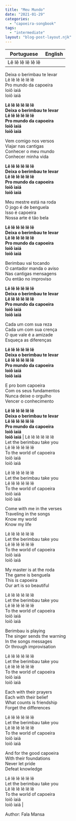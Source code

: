 ```yaml
---
title: "Meu Mundo"
date: "2021-01-29"
categories: 
  - "capoeira-songbook"
tags: 
  - "intermediate"
layout: "blog-post-layout.njk"
---
```


| Portuguese | English |
| --- | --- |
| Lê lê lê lê lê lê  
Deixa o berimbau te levar  
Lê lê lê lê lê lê  
Pro mundo da capoeira  
Ioiô iaiá  
Ioiô iaiá  
  
**Lê lê lê lê lê lê  
Deixa o berimbau te levar  
Lê lê lê lê lê lê  
Pro mundo da capoeira  
Ioiô iaiá  
Ioiô iaiá**  
  
Vem comigo nos versos  
Viajar nas cantigas  
Conhecer o meu mundo  
Conhecer minha vida  
  
**Lê lê lê lê lê lê  
Deixa o berimbau te levar  
Lê lê lê lê lê lê  
Pro mundo da capoeira  
Ioiô iaiá  
Ioiô iaiá**  
  
Meu mestre está na roda  
O jogo é de benguela  
Isso é capoeira  
Nossa arte é tão bela  
  
**Lê lê lê lê lê lê  
Deixa o berimbau te levar  
Lê lê lê lê lê lê  
Pro mundo da capoeira  
Ioiô iaiá  
Ioiô iaiá**  
  
Berimbau vai tocando  
O cantador manda o aviso  
Nas cantigas mensagens  
Ou então no improviso  
  
**Lê lê lê lê lê lê  
Deixa o berimbau te levar  
Lê lê lê lê lê lê  
Pro mundo da capoeira  
Ioiô iaiá  
Ioiô iaiá**  
  
Cada um com sua reza  
Cada um com sua crença  
O que vale é a amizade  
Esqueça as diferenças  
  
**Lê lê lê lê lê lê  
Deixa o berimbau te levar  
Lê lê lê lê lê lê  
Pro mundo da capoeira  
Ioiô iaiá  
Ioiô iaiá**  
  
E pro bom capoeira  
Com os seus fundamentos  
Nunca deixe o orgulho  
Vencer o conhecimento  
  
**Lê lê lê lê lê lê  
Deixa o berimbau te levar  
Lê lê lê lê lê lê  
Pro mundo da capoeira  
Ioiô iaiá  
Ioiô iaiá** | Lê lê lê lê lê lê  
Let the berimbau take you  
Lê lê lê lê lê lê  
To the world of capoeira  
Ioiô iaiá  
Ioiô iaiá  
  
Lê lê lê lê lê lê  
Let the berimbau take you  
Lê lê lê lê lê lê  
To the world of capoeira  
Ioiô iaiá  
Ioiô iaiá  
  
Come with me in the verses  
Traveling in the songs  
Know my world  
Know my life  
  
Lê lê lê lê lê lê  
Let the berimbau take you  
Lê lê lê lê lê lê  
To the world of capoeira  
Ioiô iaiá  
Ioiô iaiá  
  
My master is at the roda  
The game is benguela  
This is capoeira  
Our art is so beautiful  
  
Lê lê lê lê lê lê  
Let the berimbau take you  
Lê lê lê lê lê lê  
To the world of capoeira  
Ioiô iaiá  
Ioiô iaiá  
  
Berimbau is playing  
The singer sends the warning  
In the songs messages  
Or through improvisation  
  
Lê lê lê lê lê lê  
Let the berimbau take you  
Lê lê lê lê lê lê  
To the world of capoeira  
Ioiô iaiá  
Ioiô iaiá  
  
Each with their prayers  
Each with their belief  
What counts is friendship  
Forget the differences  
  
Lê lê lê lê lê lê  
Let the berimbau take you  
Lê lê lê lê lê lê  
To the world of capoeira  
Ioiô iaiá  
Ioiô iaiá  
  
And for the good capoeira  
With their foundations  
Never let pride  
Defeat knowledge  
  
Lê lê lê lê lê lê  
Let the berimbau take you  
Lê lê lê lê lê lê  
To the world of capoeira  
Ioiô iaiá  
Ioiô iaiá |

<figcaption>

Author: Fala Mansa

</figcaption>
